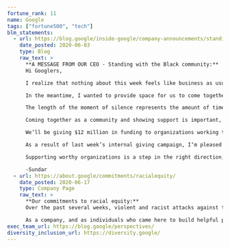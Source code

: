 ```yaml
---
fortune_rank: 11
name: Google
tags: ["fortune500", "tech"]
blm_statements:
  - url: https://blog.google/inside-google/company-announcements/standing-with-black-community
    date_posted: 2020-06-03
    type: Blog
    raw_text: >
      **A MESSAGE FROM OUR CEO - Standing with the Black community:**
      Hi Googlers,

      I realize that nothing about this week feels like business as usual—and it shouldn’t. Our Black community is hurting, and many of us are searching for ways to stand up for what we believe, and reach out to people we love to show solidarity. Yesterday, I met with a group of our Black leaders to talk about where we go from here and how we can contribute as Google. We discussed many ideas, and we are working through where to put our energy and resources in the weeks and months ahead—I’ll share more on that below.

      In the meantime, I wanted to provide space for us to come together as a community. Today at 1:00pm PDT we’ll be standing together to honor the memories of Black lives lost in an 8 minute and 46 second moment of silence.

      The length of the moment of silence represents the amount of time George Floyd suffered before he was killed. It's meant to serve as a visceral reminder of the injustice inflicted on Mr. Floyd and so many others. We acknowledge that racism and violence may look different in different parts of the world, so please use this as a moment to reflect on those who have been lost in your own country or community at a time that works for you. If you would like to share this silent space with your fellow Googlers, join the live stream at 1:00 pm PDT today.

      Coming together as a community and showing support is important, but it isn’t enough. So today, we are announcing a few initial commitments to meet the urgency of the moment.

      We’ll be giving $12 million in funding to organizations working to address racial inequities. Our first grants of $1 million each will go to our long-term partners at the Center for Policing Equity and the Equal Justice Initiative. And we’ll be providing technical support through our Google.org Fellows program. This builds on the $32 million we have donated to racial justice over the past five years. We’ll also offer $25 million in Ad Grants to help organizations fighting racial injustice provide critical information.

      As a result of last week’s internal giving campaign, I‘m pleased to share that you all have contributed an additional \$2.5 million in donations that we’re matching. This represents the largest Googler giving campaign in our company’s history, with both the largest amount raised by employees and the broadest participation.

      Supporting worthy organizations is a step in the right direction, but it is not a replacement for doing the harder work ahead both within and outside of Google. The events of the past few weeks reflect deep structural challenges. We’ll work closely with our Black community to develop initiatives and product ideas that support long-term solutions—and we’ll keep you updated. As part of this effort, we welcome your ideas on how to use our products and technology to improve access and opportunity.

      -Sundar
  - url: https://about.google/commitments/racialequity/
    date_posted: 2020-06-17
    type: Company Page
    raw_text: >
      **Our commitments to racial equity:**
      Over the past several weeks, violent and racist attacks against the Black community have forced the world to reckon with the structural and systemic racism that Black people have experienced over generations. My own search for answers started within our own walls. Listening to the personal accounts of members of our Black Leadership Advisory Group and our Black+ Googlers has only reinforced for me the reality our Black communities face: one where systemic racism permeates every aspect of life, from interactions with law enforcement, to access to housing and capital, to health care, education and the workplace.

      As a company, and as individuals who came here to build helpful products for everyone, Google commits to translating the energy of this moment into lasting, meaningful change. Today we are announcing a set of concrete commitments to move that work forward: internally, to build sustainable equity for Google’s Black+ community, and externally, to make our products and programmes helpful in the moments that matter most to Black users.
exec_team_url: https://blog.google/perspectives/
diversity_inclusion_url: https://diversity.google/
---
```

